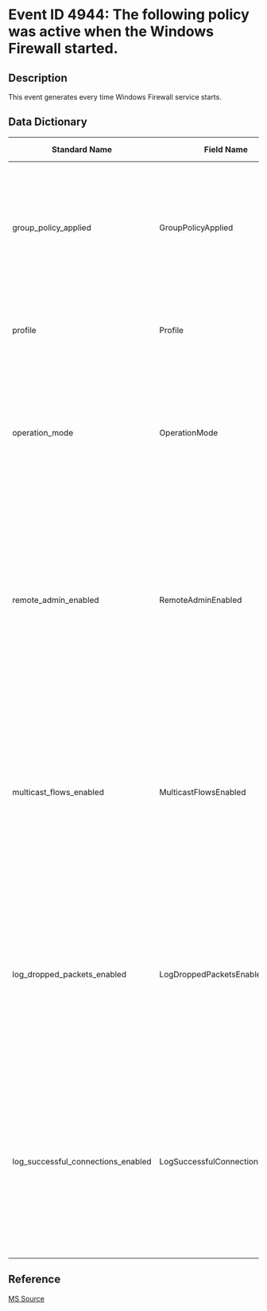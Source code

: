 # Event ID 4944: The following policy was active when the Windows Firewall started.

## Description

This event generates every time Windows Firewall service starts.

## Data Dictionary

|Standard Name|Field Name|Type|Description|Sample Value|
|---|---|---|---|---|
|group_policy_applied|GroupPolicyApplied|string|it always has “No” value for this event. This field should show information about: was Group Policy applied for Windows Firewall when it starts or not.|No|
|profile|Profile|string|shows the active profile name for the moment Windows Firewall service starts. |Public|
|operation_mode|OperationMode|string|On – if "Firewall state:" setting was set to "On" for "Public" profile. Off - if "Firewall state:" setting was set to "Off" for "Public" profile.|Off|
|remote_admin_enabled|RemoteAdminEnabled|string|looks like this setting is connected to "Windows Firewall: Allow remote administration exception" Group Policy setting, but it is always Disabled, no matter which option is set for "Windows Firewall: Allow remote administration exception" Group Policy.|Disabled|
|multicast_flows_enabled|MulticastFlowsEnabled|string|Enabled - if "Allow unicast response:" Settings configuration was set to "Yes" for "Public" profile. Disabled - if "Allow unicast response:" Settings configuration was set to "No" for "Public" profile.|Enabled|
|log_dropped_packets_enabled|LogDroppedPacketsEnabled|string|Enabled – if "Log dropped packets:" Logging configuration was set to "Yes" for "Public" profile. Disabled - if "Log dropped packets:" Logging configuration was set to "No" for "Public" profile.|Disabled|
|log_successful_connections_enabled|LogSuccessfulConnectionsEnabled|string|Enabled - if "Log successful connections:" Logging configuration was set to "Yes" for "Public" profile. Disabled - if "Log dropped packets:" Logging configuration was set to "No" for "Public" profile.|Disabled|

## Reference

[MS Source](https://github.com/MicrosoftDocs/windows-itpro-docs/blob/public/windows/security/threat-protection/auditing/event-4944.md)